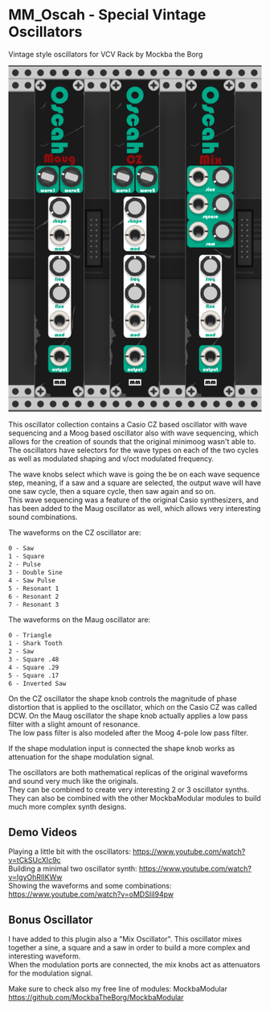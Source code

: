 # MM_Oscah - Special Vintage Oscillators
Vintage style oscillators for VCV Rack by Mockba the Borg

![Alt text](./screenshot.png)

This oscillator collection contains a Casio CZ based oscillator with wave sequencing and a Moog based oscillator also with wave sequencing, which allows for the creation of sounds that the original minimoog wasn't able to.<br>
The oscillators have selectors for the wave types on each of the two cycles as well as modulated shaping and v/oct modulated frequency.

The wave knobs select which wave is going the be on each wave sequence step, meaning, if a saw and a square are selected, the output wave will have one saw cycle, then a square cycle, then saw again and so on.<br>
This wave sequencing was a feature of the original Casio synthesizers, and has been added to the Maug oscillator as well, which allows very interesting sound combinations.

The waveforms on the CZ oscillator are:
```
0 - Saw
1 - Square
2 - Pulse
3 - Double Sine
4 - Saw Pulse
5 - Resonant 1
6 - Resonant 2
7 - Resonant 3
```

The waveforms on the Maug oscillator are:
```
0 - Triangle
1 - Shark Tooth
2 - Saw
3 - Square .48
4 - Square .29
5 - Square .17
6 - Inverted Saw
```

On the CZ oscillator the shape knob controls the magnitude of phase distortion that is applied to the oscillator, which on the Casio CZ was called DCW. On the Maug oscillator the shape knob actually applies a low pass filter with a slight amount of resonance.<br>
The low pass filter is also modeled after the Moog 4-pole low pass filter.

If the shape modulation input is connected the shape knob works as attenuation for the shape modulation signal.

The oscillators are both mathematical replicas of the original waveforms and sound very much like the originals.<br>
They can be combined to create very interesting 2 or 3 oscillator synths.<br>
They can also be combined with the other MockbaModular modules to build much more complex synth designs.

## Demo Videos
Playing a little bit with the oscillators: https://www.youtube.com/watch?v=tCkSUcXIc9c<br>
Building a minimal two oscillator synth: https://www.youtube.com/watch?v=IgyOhRIIKWw<br>
Showing the waveforms and some combinations: https://www.youtube.com/watch?v=oMDSIiI94pw

## Bonus Oscillator
I have added to this plugin also a "Mix Oscillator".
This oscillator mixes together a sine, a square and a saw in order to build a more complex and interesting waveform.<br>
When the modulation ports are connected, the mix knobs act as attenuators for the modulation signal.


Make sure to check also my free line of modules: MockbaModular
https://github.com/MockbaTheBorg/MockbaModular
